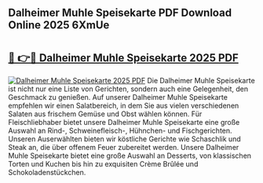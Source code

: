 ## Dalheimer Muhle Speisekarte PDF Download Online 2025 6XmUe

# <h2><a href="http://gcc77g1.nevu.top/?p=Dalheimer+Muhle+Speisekarte">🔗 👉🔴 Dalheimer Muhle Speisekarte 2025 PDF</a></h2>

[![Dalheimer Muhle Speisekarte 2025 PDF](https://i.imgur.com/dBaPXMq.png)](http://gcc77g1.nevu.top/?p=Dalheimer+Muhle+Speisekarte)
Die Dalheimer Muhle Speisekarte ist nicht nur eine Liste von Gerichten, sondern auch eine Gelegenheit, den Geschmack zu genießen. Auf unserer Dalheimer Muhle Speisekarte empfehlen wir einen Salatbereich, in dem Sie aus vielen verschiedenen Salaten aus frischem Gemüse und Obst wählen können. Für Fleischliebhaber bietet unsere Dalheimer Muhle Speisekarte eine große Auswahl an Rind-, Schweinefleisch-, Hühnchen- und Fischgerichten. Unseren Auserwählten bieten wir köstliche Gerichte wie Schaschlik und Steak an, die über offenem Feuer zubereitet werden. Unsere Dalheimer Muhle Speisekarte bietet eine große Auswahl an Desserts, von klassischen Torten und Kuchen bis hin zu exquisiten Crème Brûlée und Schokoladenstückchen.
